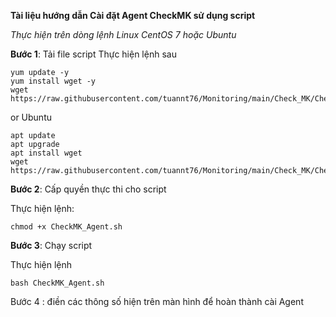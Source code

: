 

**Tài liệu hướng dẫn Cài đặt Agent CheckMK sử dụng script**


*Thực hiện trên dòng lệnh Linux CentOS 7 hoặc Ubuntu*

**Bước 1**: Tải file script
Thực hiện lệnh sau

```
yum update -y
yum install wget -y
wget https://raw.githubusercontent.com/tuannt76/Monitoring/main/Check_MK/CheckMK_Agent.sh
```
or Ubuntu
```
apt update
apt upgrade
apt install wget
wget https://raw.githubusercontent.com/tuannt76/Monitoring/main/Check_MK/CheckMK_Agent.sh

```


**Bước 2**: Cấp quyền thực thi cho script

Thực hiện lệnh:

```
chmod +x CheckMK_Agent.sh
```

**Bước 3**: Chạy script

Thực hiện lệnh

```
bash CheckMK_Agent.sh
```

Bước 4 : điền các thông số hiện trên màn hình để hoàn thành cài Agent
